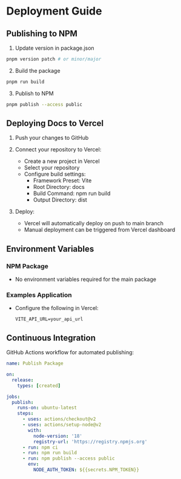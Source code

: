 # Deployment Guide

## Publishing to NPM

1. Update version in package.json
```bash
pnpm version patch # or minor/major
```

2. Build the package
```bash
pnpm run build
```

3. Publish to NPM
```bash
pnpm publish --access public
```

## Deploying Docs to Vercel

1. Push your changes to GitHub

2. Connect your repository to Vercel:
   - Create a new project in Vercel
   - Select your repository
   - Configure build settings:
     - Framework Preset: Vite
     - Root Directory: docs
     - Build Command: npm run build
     - Output Directory: dist

3. Deploy:
   - Vercel will automatically deploy on push to main branch
   - Manual deployment can be triggered from Vercel dashboard

## Environment Variables

### NPM Package
- No environment variables required for the main package

### Examples Application
- Configure the following in Vercel:
  ```
  VITE_API_URL=your_api_url
  ```

## Continuous Integration

GitHub Actions workflow for automated publishing:

```yaml
name: Publish Package

on:
  release:
    types: [created]

jobs:
  publish:
    runs-on: ubuntu-latest
    steps:
      - uses: actions/checkout@v2
      - uses: actions/setup-node@v2
        with:
          node-version: '18'
          registry-url: 'https://registry.npmjs.org'
      - run: npm ci
      - run: npm run build
      - run: npm publish --access public
        env:
          NODE_AUTH_TOKEN: ${{secrets.NPM_TOKEN}}
```
